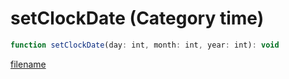 # setClockDate (Category time)

```js
function setClockDate(day: int, month: int, year: int): void
```

[filename](setClockDate_m.md ':include')